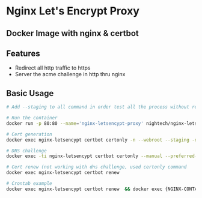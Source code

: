 # Nginx Let's Encrypt Proxy
Docker Image with nginx & certbot 
-----

## Features
* Redirect all http traffic to https
* Server the acme challenge in http thru nginx

## Basic Usage
```bash
# Add --staging to all command in order test all the process without reaching api limit of Let's encrypt

# Run the container 
docker run -p 80:80 --name='nginx-letsencypt-proxy' nightech/nginx-letsencrypt proxy

# Cert generation
docker exec nginx-letsencypt certbot certonly -n --webroot --staging -d {DOMAIN} -d {SUBDOMAIN} -m {EMAIL}

# DNS challenge
docker exec -ti nginx-letsencypt certbot certonly --manual --preferred-challenges=dns-01  -d {DOMAIN} -d {SUBDOMAIN} -m {EMAIL}

# Cert renew (not working with dns challenge, used certonly command
docker exec nginx-letsencypt certbot renew 

# Crontab example 
docker exec nginx-letsencypt certbot renew  && docker exec {NGINX-CONTAINER} nginx -s reload 
```
